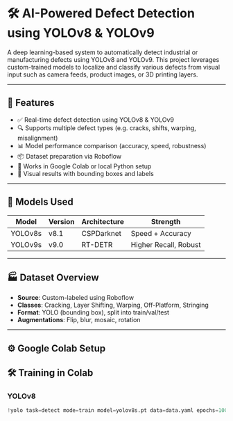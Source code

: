 # 🛠️ AI-Powered Defect Detection using YOLOv8 & YOLOv9

A deep learning-based system to automatically detect industrial or manufacturing defects using YOLOv8 and YOLOv9. This project leverages custom-trained models to localize and classify various defects from visual input such as camera feeds, product images, or 3D printing layers.

---

## 📌 Features

- ✅ Real-time defect detection using YOLOv8 & YOLOv9
- 🔍 Supports multiple defect types (e.g. cracks, shifts, warping, misalignment)
- 📊 Model performance comparison (accuracy, speed, robustness)
- 📦 Dataset preparation via Roboflow
- 🚀 Works in Google Colab or local Python setup
- 📁 Visual results with bounding boxes and labels

---

## 🧠 Models Used

| Model   | Version | Architecture | Strength              |
|---------|---------|--------------|------------------------|
| YOLOv8s | v8.1    | CSPDarknet   | Speed + Accuracy       |
| YOLOv9s | v9.0    | RT-DETR      | Higher Recall, Robust  |

---

## 🏭 Dataset Overview

- **Source**: Custom-labeled using Roboflow
- **Classes**: Cracking, Layer Shifting, Warping, Off-Platform, Stringing
- **Format**: YOLO (bounding box), split into train/val/test
- **Augmentations**: Flip, blur, mosaic, rotation

---

## ⚙️ Google Colab Setup



## 🛠️ Training in Colab

### YOLOv8

```python
!yolo task=detect mode=train model=yolov8s.pt data=data.yaml epochs=100 imgsz=640
